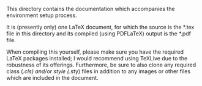 This directory contains the documentation which accompanies the environment setup process.

It is (presently only) one LaTeX document, for which the source is the *.tex file in this directory and its compiled (using PDFLaTeX) output is the *.pdf file.

When compiling this yourself, please make sure you have the required LaTeX packages installed; I would recommend using TeXLive due to the robustness of its offerings.  Furthermore, be sure to also clone any required class (*.cls) and/or style (*.sty) files in addition to any images or other files which are included in the document.
